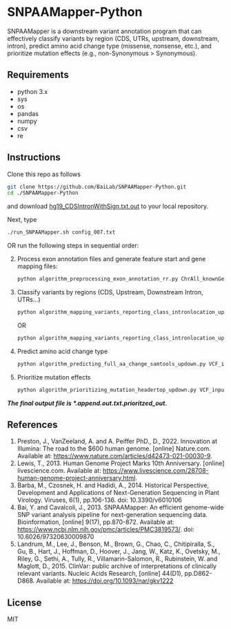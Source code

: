 
# SNPAAMapper-Python

SNPAAMapper is a downstream variant annotation program that can effectively classify variants by region (CDS, UTRs, upstream, downstream, intron), predict amino acid change type (missense, nonsense, etc.), and prioritize mutation effects (e.g., non-Synonymous > Synonymous).

## Requirements

- python 3.x
- sys
- os
- pandas
- numpy
- csv
- re

## Instructions

Clone this repo as follows

```sh
git clone https://github.com/BaiLab/SNPAAMapper-Python.git
cd ./SNPAAMapper-Python
```

and download [hg19_CDSIntronWithSign.txt.out](https://drive.google.com/file/d/1yh3ZAHXMip4j82uXHsQw7BIl87upAGr0/view?usp=sharing) to your local repository.

Next, type

```sh
./run_SNPAAMapper.sh config_007.txt
```

OR run the following steps in sequential order:

<!-- 1. Generate annotation file:

    ```sh
    python algorithm_generating_annotation_exon.py ChrAll_knownGene.txt
    ```
    -->
2. Process exon annotation files and generate feature start and gene mapping files:

    ```sh
    python algorithm_preprocessing_exon_annotation_rr.py ChrAll_knownGene.txt.exons
    ```
    
3. Classify variants by regions (CDS, Upstream, Downstream Intron, UTRs...)

    ```sh
    python algorithm_mapping_variants_reporting_class_intronlocation_updown.py ChrAll_knownGene.txt.exons VCF_input_file_in_tab_delimited_format.vcf
    ```
    
    OR
    
    ```sh
    python algorithm_mapping_variants_reporting_class_intronlocation_updown.py ChrAll_knownGene.txt.exons VCF_input_file_in_tab_delimited_format.vcf introBoundary
    ```
    
4. Predict amino acid change type

    ```sh
    python algorithm_predicting_full_aa_change_samtools_updown.py VCF_input_file_in_tab_delimited_format.vcf.append kgXref.txt hg19_CDSIntronWithSign.txt.out ChrAll_knownGene.txt >VCF_input_file_in_tab_delimited_format.vcf.out.txt
    ```
    
5. Prioritize mutation effects

    ```sh
    python algorithm_prioritizing_mutation_headertop_updown.py VCF_input_file_in_tab_delimited_format.vcf.append.out.txt
    ```

***The final output file is \*.append.out.txt.prioritzed_out.***

## References
1. Preston, J., VanZeeland, A. and A. Peiffer PhD., D., 2022. Innovation at Illumina: The road to the $600 human genome. [online] Nature.com. Available at: <https://www.nature.com/articles/d42473-021-00030-9>. 
2. Lewis, T., 2013. Human Genome Project Marks 10th Anniversary. [online] livescience.com. Available at: <https://www.livescience.com/28708-human-genome-project-anniversary.html>.
3. Barba, M., Czosnek, H. and Hadidi, A., 2014. Historical Perspective, Development and Applications of Next-Generation Sequencing in Plant Virology. Viruses, 6(1), pp.106-136. doi: 10.3390/v6010106
4. Bai, Y. and Cavalcoli, J., 2013. SNPAAMapper: An efficient genome-wide SNP variant analysis pipeline for next-generation sequencing data. Bioinformation, [online] 9(17), pp.870-872. Available at: <https://www.ncbi.nlm.nih.gov/pmc/articles/PMC3819573/>. doi: 10.6026/97320630009870
5. Landrum, M., Lee, J., Benson, M., Brown, G., Chao, C., Chitipiralla, S., Gu, B., Hart, J., Hoffman, D., Hoover, J., Jang, W., Katz, K., Ovetsky, M., Riley, G., Sethi, A., Tully, R., Villamarin-Salomon, R., Rubinstein, W. and Maglott, D., 2015. ClinVar: public archive of interpretations of clinically relevant variants. Nucleic Acids Research, [online] 44(D1), pp.D862-D868. Available at: https://doi.org/10.1093/nar/gkv1222

## License

MIT
